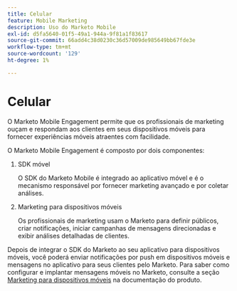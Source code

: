 ```yaml
---
title: Celular
feature: Mobile Marketing
description: Uso do Marketo Mobile
exl-id: d5fa5640-01f5-49a1-944a-9f81a1f83617
source-git-commit: 66add4c38d0230c36d57009de985649bb67fde3e
workflow-type: tm+mt
source-wordcount: '129'
ht-degree: 1%

---
```


# Celular

O Marketo Mobile Engagement permite que os profissionais de marketing ouçam e respondam aos clientes em seus dispositivos móveis para fornecer experiências móveis atraentes com facilidade.

O Marketo Mobile Engagement é composto por dois componentes:

1. SDK móvel

   O SDK do Marketo Mobile é integrado ao aplicativo móvel e é o mecanismo responsável por fornecer marketing avançado e por coletar análises.

1. Marketing para dispositivos móveis

   Os profissionais de marketing usam o Marketo para definir públicos, criar notificações, iniciar campanhas de mensagens direcionadas e exibir análises detalhadas de clientes.

Depois de integrar o SDK do Marketo ao seu aplicativo para dispositivos móveis, você poderá enviar notificações por push em dispositivos móveis e mensagens no aplicativo para seus clientes pelo Marketo. Para saber como configurar e implantar mensagens móveis no Marketo, consulte a seção [Marketing para dispositivos móveis](https://experienceleague.adobe.com/pt-br/docs/marketo/using/product-docs/mobile-marketing/admin/add-a-mobile-app) na documentação do produto.
